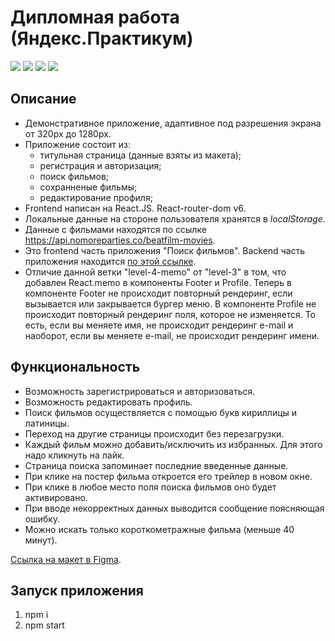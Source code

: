 # Дипломная работа (Яндекс.Практикум)

![](https://shields.io/badge/-HTML-orange)
![](https://shields.io/badge/-CSS-blue)
![](https://shields.io/badge/-JavaScript-yellow)
![](https://shields.io/badge/-React.JS-05D9FF)

## Описание

- Демонстративное приложение, адаптивное под разрешения экрана от 320px до 1280px.
- Приложение состоит из:
    - титульная страница (данные взяты из макета);
    - регистрация и авторизация;
    - поиск фильмов;
    - сохранненые фильмы;
    - редактирование профиля;
 - Frontend написан на React.JS. React-router-dom v6.
 - Локальные данные на стороне пользователя хранятся в *localStorage*.
 - Данные с фильмами находятся по ссылке https://api.nomoreparties.co/beatfilm-movies.
 - Это frontend часть приложения "Поиск фильмов". Backend часть приложения находится [по этой ссылке](https://github.com/tyt34/movies-explorer-api).
 - Отличие данной ветки "level-4-memo" от "level-3" в том, что добавлен React.memo в компоненты Footer и Profile. Теперь в компоненте Footer не происходит повторный рендеринг, если вызывается или закрывается бургер меню. В компоненте Profile не происходит повторный рендеринг поля, которое не изменяется. То есть, если вы меняете имя, не происходит рендеринг e-mail и наоборот, если вы меняете e-mail, не происходит рендеринг имени. 

## Функциональность

* Возможность зарегистрироваться и авторизоваться.
* Возможность редактировать профиль.
* Поиск фильмов осуществляется с помощью букв кириллицы и латиницы.
* Переход на другие страницы происходит без перезагрузки.
* Каждый фильм можно добавить/исключить из избранных. Для этого надо кликнуть на лайк.
* Страница поиска запоминает последние введенные данные.
* При клике на постер фильма откроется его трейлер в новом окне.
* При клике в любое место поля поиска фильмов оно будет активировано.
* При вводе некорректных данных выводится сообщение поясняющая ошибку.
* Можно искать только короткометражные фильма (меньше 40 минут).

[Ссылка на макет в Figma](https://www.figma.com/file/cASM20ikAsPlTi2doec68Q/Diploma?node-id=932%3A3320).

## Запуск приложения
1. npm i
2. npm start
